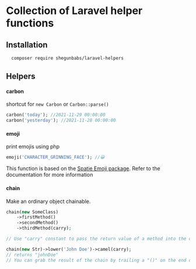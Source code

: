
# Collection of Laravel helper functions


## Installation

```bash
  composer require shegunbabs/laravel-helpers
```

## Helpers

#### carbon
shortcut for `new Carbon` or `Carbon::parse()`
```php
carbon('today'); //2021-11-29 00:00:00
carbon('yesterday'); //2021-11-28 00:00:00
```

#### emoji
print emojis using php
```php
emoji('CHARACTER_GRINNING_FACE'); //😀
```
This function is based on the [Spatie Emoji package](https://github.com/spatie/emoji).
Refer to the documentation for more information

#### chain
Make an ordinary object chainable.
```php
chain(new SomeClass)
    ->firstMethod()
    ->secondMethod()
    ->thirdMethod(carry);

// Use "carry" constant to pass the return value of a method into the other.

chain(new Str)->lower('John Doe')->camel(carry);
// returns "johnDoe"
// You can grab the result of the chain by trailing a "()" on the end of it.
```